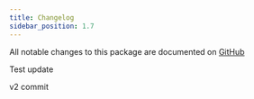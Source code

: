 ```yaml
---
title: Changelog
sidebar_position: 1.7
---
```


All notable changes to this package are documented on [GitHub](https://github.com/Javaabu/generators/blob/main/CHANGELOG.md)

Test update

v2 commit